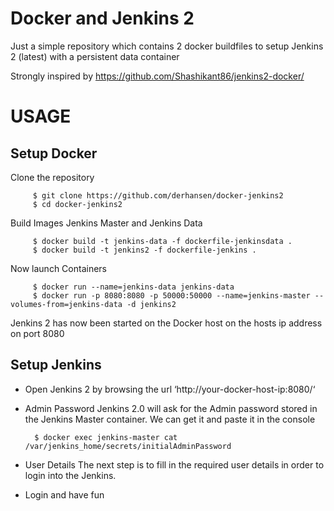 # Docker and Jenkins 2

Just a simple repository which contains 2 docker buildfiles to setup Jenkins 2 (latest) with a persistent data container

Strongly inspired by https://github.com/Shashikant86/jenkins2-docker/ 

# USAGE
 
## Setup Docker 
 
Clone the repository 
 
         $ git clone https://github.com/derhansen/docker-jenkins2
         $ cd docker-jenkins2
 
Build Images Jenkins Master and Jenkins Data 
  
         $ docker build -t jenkins-data -f dockerfile-jenkinsdata .
         $ docker build -t jenkins2 -f dockerfile-jenkins .

Now launch Containers 
 
         $ docker run --name=jenkins-data jenkins-data
         $ docker run -p 8080:8080 -p 50000:50000 --name=jenkins-master --volumes-from=jenkins-data -d jenkins2
         
Jenkins 2 has now been started on the Docker host on the hosts ip address on port 8080 

## Setup Jenkins

* Open Jenkins 2 by browsing the url ‘http://your-docker-host-ip:8080/‘
 
* Admin Password
Jenkins 2.0 will ask for the Admin password stored in the Jenkins Master container. We can get it and paste it in the console
 
        $ docker exec jenkins-master cat /var/jenkins_home/secrets/initialAdminPassword
 
* User Details
The next step is to fill in the required user details in order to login into the Jenkins.

* Login and have fun
